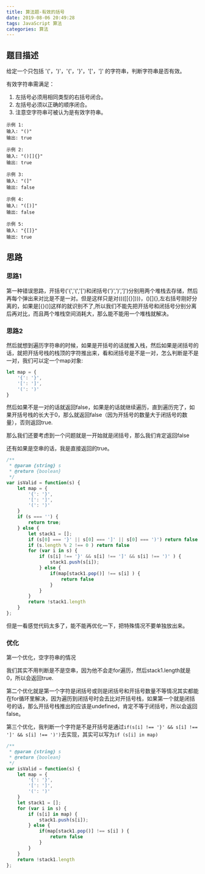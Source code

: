 ```yaml
---
title: 算法题-有效的括号
date: 2019-08-06 20:49:28
tags: JavaScript 算法
categories: 算法
---
```


## 题目描述

给定一个只包括 '('，')'，'{'，'}'，'['，']' 的字符串，判断字符串是否有效。

有效字符串需满足：

1. 左括号必须用相同类型的右括号闭合。
2. 左括号必须以正确的顺序闭合。
3. 注意空字符串可被认为是有效字符串。

```
示例 1:
输入: "()"
输出: true

示例 2:
输入: "()[]{}"
输出: true

示例 3:
输入: "(]"
输出: false

示例 4:
输入: "([)]"
输出: false

示例 5:
输入: "{[]}"
输出: true
```

## 思路

### 思路1

第一种错误思路，开括号('{','(','[')和闭括号('}',')',']')分别用两个堆栈去存储，然后再每个弹出来对比是不是一对。但是这样只是对((([[{}])))，()[]{},左右括号刚好分离的，如果是[{}()]这样的就识别不了,所以我们不能先把开括号和闭括号分别分离后再对比，而且两个堆栈空间消耗大，那么能不能用一个堆栈就解决。

### 思路2

然后就想到遍历字符串的时候，如果是开括号的话就推入栈，然后如果是闭括号的话，就把开括号栈的栈顶的字符推出来，看和闭括号是不是一对，怎么判断是不是一对，我们可以定一个map对象:

```js
let map = {
	'{': '}',
	'[': ']',
	'(': ')'
}
```

然后如果不是一对的话就返回false，如果是的话就继续遍历，直到遍历完了，如果开括号栈的长大于0，那么就返回false（因为开括号的数量大于闭括号的数量），否则返回true.

那么我们还要考虑到一个问题就是一开始就是闭括号，那么我们肯定返回false

还有如果是空串的话，我是直接返回的true。

```js
/**
 * @param {string} s
 * @return {boolean}
 */
var isValid = function(s) {
    let map = {
        '{': '}',
        '[': ']',
        '(': ')'
    }
    if (s === '') {
        return true;
    } else {
        let stack1 = [];
        if (s[0] === '}' || s[0] === ']' || s[0] === ')') return false
        if (s.length % 2 !== 0 ) return false
        for (var i in s) {
            if (s[i] !== '}' && s[i] !== ']' && s[i] !== ')' ) {
                stack1.push(s[i]);
            } else {
                if(map[stack1.pop()] !== s[i] ) {
                    return false
                }
            }
        }
        return !stack1.length
    }
};
```


但是一看感觉代码太多了，能不能再优化一下，把特殊情况不要单独放出来。

### 优化

第一个优化，空字符串的情况

我们其实不用判断是不是空串，因为他不会走for遍历，然后stack1.length就是0，所以会返回true.

第二个优化就是第一个字符是闭括号或则是闭括号和开括号数量不等情况其实都能在for循环里解决，因为遍历到闭括号时会去比对开括号栈，如果第一个就是闭括号的话，那么开括号栈推出的应该是undefined，肯定不等于闭括号，所以会返回false。

第三个优化，我判断一个字符是不是开括号是通过`if(s[i] !== '}' && s[i] !== ']' && s[i] !== ')')`去实现，其实可以写为`if (s[i] in map)`

```js
/**
 * @param {string} s
 * @return {boolean}
 */
var isValid = function(s) {
    let map = {
        '{': '}',
        '[': ']',
        '(': ')'
    }
    let stack1 = [];
    for (var i in s) {
        if (s[i] in map) {
            stack1.push(s[i]);
        } else {
            if(map[stack1.pop()] !== s[i] ) {
                return false
            }
        }
    }
    return !stack1.length
};
```